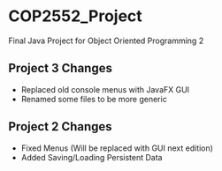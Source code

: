 # COP2552_Project
Final Java Project for Object Oriented Programming 2

## Project 3 Changes
* Replaced old console menus with JavaFX GUI
* Renamed some files to be more generic

## Project 2 Changes
* Fixed Menus (Will be replaced with GUI next edition)
* Added Saving/Loading Persistent Data
